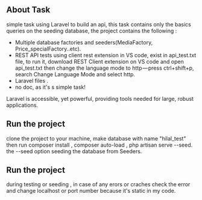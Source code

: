 ## About Task

simple task using Laravel to build an api, this task contains only the basics queries
on the seeding database, the project contains the following :

- Multiple database factories and seeders(MediaFactory, Price_specialFactory..etc).
- REST API tests using client rest extension in VS code, exist in api_test.txt file, to run it, download REST Client extension on VS code and open api_test.txt then change the language mode to http — press ctrl+shift+p, search Change Language Mode and select http.
- Laravel files .
- no doc, as it's s simple task!

Laravel is accessible, yet powerful, providing tools needed for large, robust applications.

## Run the project

clone the project to your machine, make database with name "hilal_test" then run composer install , composer auto-load , php artisan serve --seed.
the --seed option seeding the database from Seeders.

## Run the project

during testing or seeding , in case of any erors or craches check the error and change localhost or port number because it's static in my code.